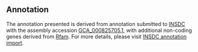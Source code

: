 

Annotation
----------

The annotation presented is derived from annotation submitted to
[INSDC](http://www.insdc.org) with the assembly accession
[GCA\_000825705.1](http://www.ebi.ac.uk/ena/data/view/GCA_000825705.1),
with additional non-coding genes derived from
[Rfam](http://rfam.xfam.org/). For more details, please visit [INSDC
annotation
import](http://ensemblgenomes.org/info/data/insdc_annotation).
